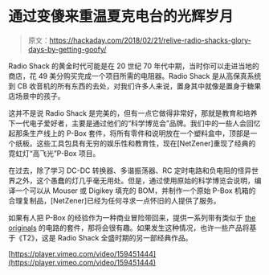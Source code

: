 # 通过变傻来重温夏克电台的光辉岁月

> 原文：<https://hackaday.com/2018/02/21/relive-radio-shacks-glory-days-by-getting-goofy/>

Radio Shack 的黄金时代可能是在 20 世纪 70 年代中期，当时你可以走进当地的商店，花 49 美分购买完成一个项目所需的电阻器。Radio Shack 是从高保真系统到 CB 收音机的所有东西的去处，对我们许多人来说，置身其中就像是置身于糖果店场景中的孩子。

这并不是说 Radio Shack 是完美的，但有一点它做得非常好，那就是教育和培养下一代电子爱好者，主要是通过他们的“科学博览会”品牌。我们中的一些人会回忆起那条生产线上的 P-Box 套件，将所有零件和说明放在一个塑料盒中，顶部是一个纸板。这些工具包具有无穷的娱乐性和教育性，现在[NetZener]重现了经典的霓虹灯“高飞光”P-Box 项目。

在过去，除了学习 DC-DC 转换器、多谐振荡器、RC 定时电路和负电阻的怪异世界之外，这个愚蠢的灯几乎毫无用处。但是，通过使用原始的科学博览会说明，编译一个可以从 Mouser 或 Digikey 填充的 BOM，并制作一个原始 P-Box 机箱的合理复制品，[NetZener]已经为任何寻求一点怀旧的人提供了服务。

如果有人把 P-Box 的经验作为一种商业冒险带回来，提供一系列带有类似于 [the originals](http://my.core.com/~sparktron/73CATP1.JPG) 的电路的套件，那将会很有趣。如果发生这种情况，也许一些产品将基于《T2》，这是 Radio Shack 全盛时期的另一部经典作品。

[https://player.vimeo.com/video/159451444](https://player.vimeo.com/video/159451444)